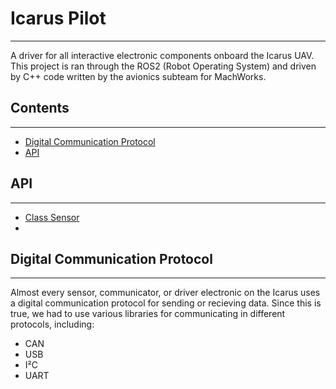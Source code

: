 # Icarus Pilot
----
A driver for all interactive electronic components onboard the Icarus UAV. This project is ran through the ROS2 (Robot Operating System) and driven by C++ code written by the avionics subteam for MachWorks.
## Contents
----
- [Digital Communication Protocol](#digital_communication_protocol)
- [API](#api)

## API
----
- [Class Sensor](./src/ext_deps/Sensor.md)
- 

## Digital Communication Protocol
----
Almost every sensor, communicator, or driver electronic on the Icarus uses a digital communication protocol for sending or recieving data. Since this is true, we had to use various libraries for communicating in different protocols, including:
- CAN
- USB
- I²C
- UART

